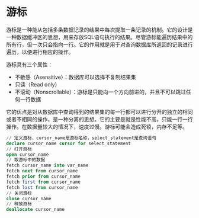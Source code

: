 # 游标

游标是一种能从包括多条数据记录的结果中每次提取一条记录的机制。它的设计是一种数据缓冲区的思想，用来存放SQL语句执行的结果。尽管游标能遍历结果中的所有行，但一次只会指向一行。它的作用就是用于对查询数据库所返回的记录进行遍历，以便进行相应的操作。

游标具有三个属性：

* 不敏感（Asensitive）：数据库可以选择不复制结果集
* 只读（Read only）
* 不滚动（Nonscrollable）：游标是只能向一个方向前进的，并且不可以跳过任何一行数据

它的优点是对从数据库中查询得到的结果集的每一行都可以进行分开的独立的相同或者不相同的操作，是一种分离的思想。它的主要是就是性能不高，只能一行一行操作。在数据量较大的情况下，速度过慢。游标可能会造成死锁，内存不足等。

```SQL
// 定义游标，cursor_name是游标名称，select_statement是查询语句
declare cursor_name cursor for select_statement
// 打开游标
open cursor_name
// 取游标中的数据
fetch cursor_name into var_name
fetch next from cursor_name
fetch prior from cursor_name
fetch first from cursor_name
fetch last from cursor_name
// 关闭游标
close cursor_name
// 释放游标
deallocate cursor_name
```
